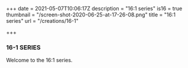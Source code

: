 +++
date = 2021-05-07T10:06:17Z
description = "16:1 series"
is16 = true
thumbnail = "/screen-shot-2020-06-25-at-17-26-08.png"
title = "16:1 series"
url = "/creations/16-1"

+++
### 16-1 SERIES

Welcome to the 16:1 series.